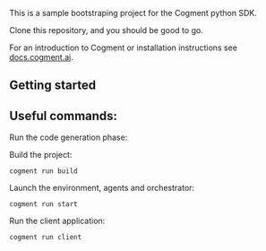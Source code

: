 This is a sample bootstraping project for the Cogment python SDK.

Clone this repository, and you should be good to go.

For an introduction to Cogment or installation instructions see [docs.cogment.ai](https://docs.cogment.ai/).

## Getting started

## Useful commands:

Run the code generation phase:

Build the project:

```console
cogment run build
```

Launch the environment, agents and orchestrator:

```console
cogment run start
```

Run the client application:

```console
cogment run client
```
